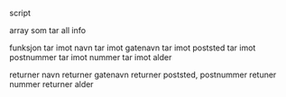 script

array som tar all info

funksjon
    tar imot navn
    tar imot gatenavn
    tar imot poststed
    tar imot postnummer
    tar imot nummer
    tar imot alder

returner navn
returner gatenavn
returner poststed, postnummer
retuner nummer
returner alder